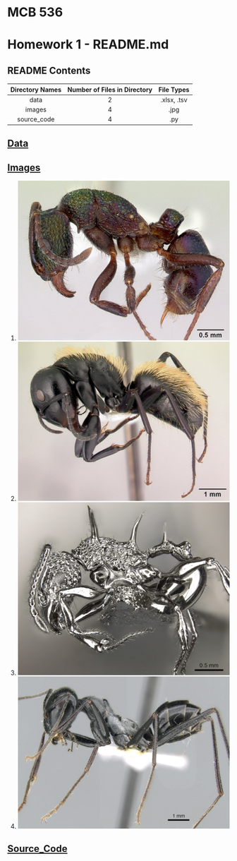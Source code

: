 # MCB 536

# Homework 1 - README.md

## README Contents

  | Directory Names    | Number of Files in Directory | File Types |
  |:------------------:|:----------------------------:|:----------:| 
  | data               | 2                            | .xlsx, .tsv|
  | images             | 4                            | .jpg       |
  | source_code        | 4                            | .py        |

## [Data](data)

## [Images](images)
1. ![pic1](images/casent_0172345_Rhytidoponera_metallica.jpg)
2. ![pic2](images/casent_0191696_Camponotus_darwinii.jpg)
3. ![pic3](images/casent_0901788_Acanthomyrmex_ferox_p_1_high.jpg)
4. ![pic4](images/casent_0906296_Cataglyphis_fortis_p_1_high.jpg)

## [Source_Code](source_code) 

  